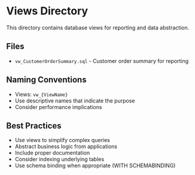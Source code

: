 # Views Directory

This directory contains database views for reporting and data abstraction.

## Files

- `vw_CustomerOrderSummary.sql` - Customer order summary for reporting

## Naming Conventions

- Views: `vw_{ViewName}`
- Use descriptive names that indicate the purpose
- Consider performance implications

## Best Practices

- Use views to simplify complex queries
- Abstract business logic from applications
- Include proper documentation
- Consider indexing underlying tables
- Use schema binding when appropriate (WITH SCHEMABINDING)